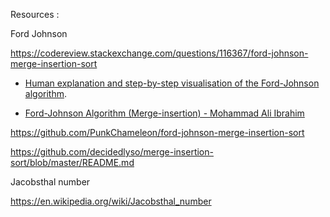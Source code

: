 Resources :

Ford Johnson

https://codereview.stackexchange.com/questions/116367/ford-johnson-merge-insertion-sort

- [Human explanation and step-by-step visualisation of the Ford-Johnson algorithm](https://dev.to/emuminov/human-explanation-and-step-by-step-visualisation-of-the-ford-johnson-algorithm-5g91).

- [Ford-Johnson Algorithm (Merge-insertion) - Mohammad Ali Ibrahim](https://medium.com/@mohammad.ali.ibrahim.525/ford-johnson-algorithm-merge-insertion-4b024f0c3d42)


https://github.com/PunkChameleon/ford-johnson-merge-insertion-sort

https://github.com/decidedlyso/merge-insertion-sort/blob/master/README.md

Jacobsthal number

https://en.wikipedia.org/wiki/Jacobsthal_number